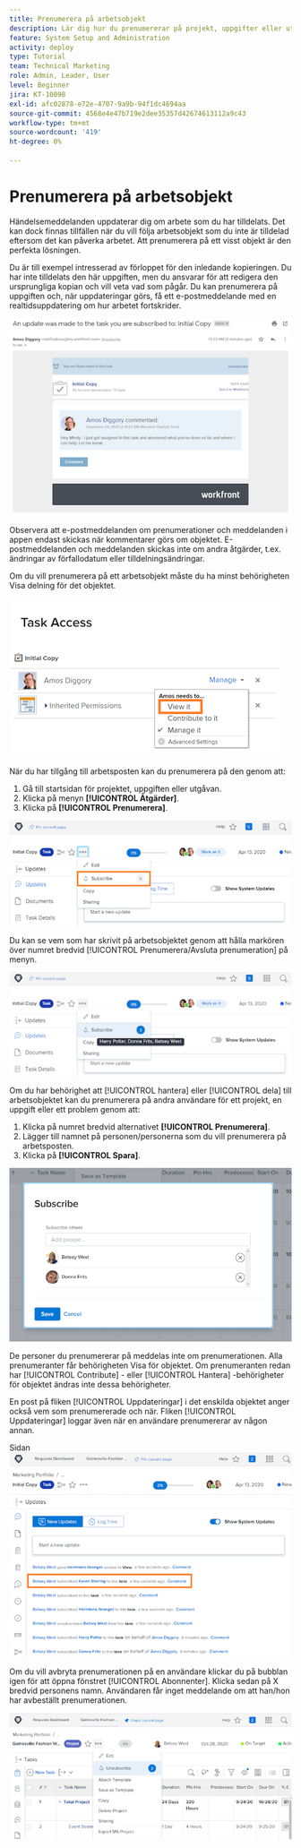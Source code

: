 ```yaml
---
title: Prenumerera på arbetsobjekt
description: Lär dig hur du prenumererar på projekt, uppgifter eller utgåvor för att få meddelanden när kommentarer görs på objektet.
feature: System Setup and Administration
activity: deploy
type: Tutorial
team: Technical Marketing
role: Admin, Leader, User
level: Beginner
jira: KT-10098
exl-id: afc02878-e72e-4707-9a9b-94f1dc4694aa
source-git-commit: 4568e4e47b719e2dee35357d42674613112a9c43
workflow-type: tm+mt
source-wordcount: '419'
ht-degree: 0%

---
```


# Prenumerera på arbetsobjekt

Händelsemeddelanden uppdaterar dig om arbete som du har tilldelats. Det kan dock finnas tillfällen när du vill följa arbetsobjekt som du inte är tilldelad eftersom det kan påverka arbetet. Att prenumerera på ett visst objekt är den perfekta lösningen.

Du är till exempel intresserad av förloppet för den inledande kopieringen. Du har inte tilldelats den här uppgiften, men du ansvarar för att redigera den ursprungliga kopian och vill veta vad som pågår. Du kan prenumerera på uppgiften och, när uppdateringar görs, få ett e-postmeddelande med en realtidsuppdatering om hur arbetet fortskrider.

![E-post från en aktivitetsprenumeration](assets/admin-fund-user-notifications-10.png)

Observera att e-postmeddelanden om prenumerationer och meddelanden i appen endast skickas när kommentarer görs om objektet. E-postmeddelanden och meddelanden skickas inte om andra åtgärder, t.ex. ändringar av förfallodatum eller tilldelningsändringar.

Om du vill prenumerera på ett arbetsobjekt måste du ha minst behörigheten Visa delning för det objektet.

![[!UICONTROL Aktivitetsåtkomst] fönster](assets/admin-fund-user-notifications-11.png)

När du har tillgång till arbetsposten kan du prenumerera på den genom att:

1. Gå till startsidan för projektet, uppgiften eller utgåvan.
1. Klicka på menyn **[!UICONTROL Åtgärder]**.
1. Klicka på **[!UICONTROL Prenumerera]**.

![[!UICONTROL Prenumerera] på aktivitetsmenyn](assets/admin-fund-user-notifications-12.png)

Du kan se vem som har skrivit på arbetsobjektet genom att hålla markören över numret bredvid [!UICONTROL Prenumerera/Avsluta prenumeration] på menyn.

![Uppgiftsmeny som visar vem som har prenumererat](assets/admin-fund-user-notifications-13.png)

Om du har behörighet att [!UICONTROL hantera] eller [!UICONTROL dela] till arbetsobjektet kan du prenumerera på andra användare för ett projekt, en uppgift eller ett problem genom att:

1. Klicka på numret bredvid alternativet **[!UICONTROL Prenumerera]**.
1. Lägger till namnet på personen/personerna som du vill prenumerera på arbetsposten.
1. Klicka på **[!UICONTROL Spara]**.

![[!UICONTROL Prenumerera] fönster](assets/admin-fund-user-notifications-15.png)

De personer du prenumererar på meddelas inte om prenumerationen. Alla prenumeranter får behörigheten Visa för objektet. Om prenumeranten redan har [!UICONTROL Contribute] - eller [!UICONTROL Hantera] -behörigheter för objektet ändras inte dessa behörigheter.

En post på fliken [!UICONTROL Uppdateringar] i det enskilda objektet anger också vem som prenumererade och när. Fliken [!UICONTROL Uppdateringar] loggar även när en användare prenumererar av någon annan.

Sidan ![[!UICONTROL Uppdateringar] för en aktivitet som visar prenumeration](assets/admin-fund-user-notifications-16.png)

Om du vill avbryta prenumerationen på en användare klickar du på bubblan igen för att öppna fönstret [!UICONTROL Abonnenter]. Klicka sedan på X bredvid personens namn. Användaren får inget meddelande om att han/hon har avbeställt prenumerationen.

![[!UICONTROL Avbeställ &#x200B;]-menyalternativ i ett projekt](assets/admin-fund-user-notifications-14.png)

<!--
learn more URL: Subscribe to items in Workfront
-->
